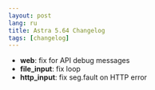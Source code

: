 ```yaml
---
layout: post
lang: ru
title: Astra 5.64 Changelog
tags: [changelog]
---
```


- **web**: fix for API debug messages
- **file_input**: fix loop
- **http_input**: fix seg.fault on HTTP error
